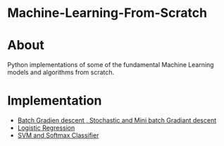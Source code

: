 # Machine-Learning-From-Scratch
# About
Python implementations of some of the fundamental Machine Learning models and algorithms from scratch.
# Implementation
- [Batch Gradien descent , Stochastic and Mini batch Gradiant descent](https://github.com/AMNAALMGLY/Machine-Learning-From-Scratch/blob/main/BGD%20%26%20Minibatch%20GD.ipynb)
- [Logistic Regression](https://github.com/AMNAALMGLY/Machine-Learning-From-Scratch/blob/main/Logistic_Regression.ipynb)
- [SVM and Softmax Classifier](https://github.com/AMNAALMGLY/Machine-Learning-From-Scratch/blob/main/linear_classifier.py)
